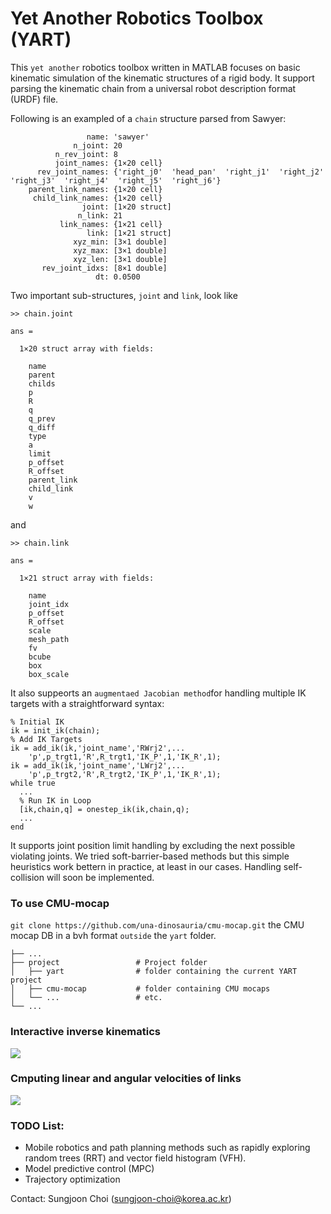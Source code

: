 # Yet Another Robotics Toolbox (YART)

This `yet another` robotics toolbox written in MATLAB focuses on basic kinematic simulation of the kinematic structures of a rigid body. It support parsing the kinematic chain from a universal robot description format (URDF) file. 

Following is an exampled of a `chain` structure parsed from Sawyer:
```
                 name: 'sawyer'
              n_joint: 20
          n_rev_joint: 8
          joint_names: {1×20 cell}
      rev_joint_names: {'right_j0'  'head_pan'  'right_j1'  'right_j2'  'right_j3'  'right_j4'  'right_j5'  'right_j6'}
    parent_link_names: {1×20 cell}
     child_link_names: {1×20 cell}
                joint: [1×20 struct]
               n_link: 21
           link_names: {1×21 cell}
                 link: [1×21 struct]
              xyz_min: [3×1 double]
              xyz_max: [3×1 double]
              xyz_len: [3×1 double]
       rev_joint_idxs: [8×1 double]
                   dt: 0.0500
```
Two important sub-structures, `joint` and `link`, look like
```
>> chain.joint

ans = 

  1×20 struct array with fields:
  
    name
    parent
    childs
    p
    R
    q
    q_prev
    q_diff
    type
    a
    limit
    p_offset
    R_offset
    parent_link
    child_link
    v
    w
```
and
```
>> chain.link

ans = 

  1×21 struct array with fields:

    name
    joint_idx
    p_offset
    R_offset
    scale
    mesh_path
    fv
    bcube
    box
    box_scale
```

It also suppeorts an `augmentaed Jacobian method`for handling multiple IK targets with a straightforward syntax:
```
% Initial IK
ik = init_ik(chain);
% Add IK Targets 
ik = add_ik(ik,'joint_name','RWrj2',...
    'p',p_trgt1,'R',R_trgt1,'IK_P',1,'IK_R',1);
ik = add_ik(ik,'joint_name','LWrj2',...
    'p',p_trgt2,'R',R_trgt2,'IK_P',1,'IK_R',1);
while true
  ...
  % Run IK in Loop 
  [ik,chain,q] = onestep_ik(ik,chain,q);
  ...
end
```
It supports joint position limit handling by excluding the next possible violating joints. We tried soft-barrier-based methods but this simple heuristics work bettern in practice, at least in our cases. Handling self-collision will soon be implemented. 

### To use CMU-mocap
`git clone https://github.com/una-dinosauria/cmu-mocap.git` 
the CMU mocap DB in a bvh format `outside` the `yart` folder. 
```
├── ...
├── project                 # Project folder 
│   ├── yart                # folder containing the current YART project 
│   ├── cmu-mocap           # folder containing CMU mocaps
│   └── ...                 # etc.
└── ...
```


### Interactive inverse kinematics

[![](http://img.youtube.com/vi/zHNi532F1-c/0.jpg)](http://www.youtube.com/watch?v=zHNi532F1-c "")

### Cmputing linear and angular velocities of links

[![](http://img.youtube.com/vi/klvGY-akl58/0.jpg)](http://www.youtube.com/watch?v=klvGY-akl58 "")

### TODO List:
- Mobile robotics and path planning methods such as rapidly exploring random trees (RRT) and vector field histogram (VFH).
- Model predictive control (MPC) 
- Trajectory optimization 

Contact: Sungjoon Choi (sungjoon-choi@korea.ac.kr)
